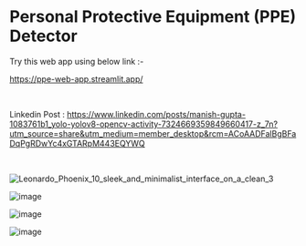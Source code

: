 # Personal Protective Equipment (PPE) Detector

Try this web app using below link :- 

https://ppe-web-app.streamlit.app/

<br>

Linkedin Post : https://www.linkedin.com/posts/manish-gupta-1083761b1_yolo-yolov8-opencv-activity-7324669359849660417-z_7n?utm_source=share&utm_medium=member_desktop&rcm=ACoAADFalBgBFaDqPgRDwYc4xGTARpM443EQYWQ

<br>


![Leonardo_Phoenix_10_sleek_and_minimalist_interface_on_a_clean_3](https://github.com/user-attachments/assets/d849947c-4299-49e2-933b-9bd0a308a1d9)



![image](https://github.com/user-attachments/assets/8ce1de43-bbc9-4bb0-82b8-e4258ceaa6e4)



![image](https://github.com/user-attachments/assets/76bd18fa-b94f-4fdb-ad68-20e15df0ae48)

![image](https://github.com/user-attachments/assets/9566ddf1-9de6-4a68-b40f-06c9174d53f7)

